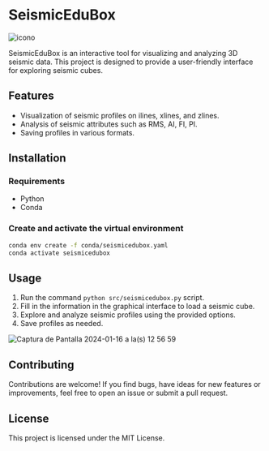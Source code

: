 # SeismicEduBox

![icono](https://github.com/JoseMariaGarciaMarquez/seismicedubox/assets/30852961/0a01a466-2e62-40fe-a983-13d4fcd0de5b)

SeismicEduBox is an interactive tool for visualizing and analyzing 3D seismic data. This project is designed to provide a user-friendly interface for exploring seismic cubes.

## Features

- Visualization of seismic profiles on ilines, xlines, and zlines.
- Analysis of seismic attributes such as RMS, AI, FI, PI.
- Saving profiles in various formats.

## Installation

### Requirements

 - Python
 - Conda 

### Create and activate the virtual environment

```bash
conda env create -f conda/seismicedubox.yaml
conda activate seismicedubox
```

## Usage

1. Run the command `python src/seismicedubox.py` script.
2. Fill in the information in the graphical interface to load a seismic cube.
3. Explore and analyze seismic profiles using the provided options.
4. Save profiles as needed.

![Captura de Pantalla 2024-01-16 a la(s) 12 56 59](https://github.com/JoseMariaGarciaMarquez/seismicedubox/assets/30852961/ed8834b9-dcde-4601-8a0a-6a02727292fd)

## Contributing

Contributions are welcome! If you find bugs, have ideas for new features or improvements, feel free to open an issue or submit a pull request.

## License

This project is licensed under the MIT License.

